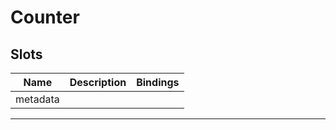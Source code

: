 # Counter

## Slots

| Name     | Description | Bindings |
| -------- | ----------- | -------- |
| metadata |             | <br>     |

---
